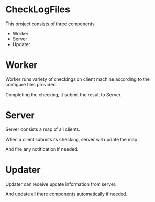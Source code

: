 # CheckLogFiles

This project consists of three components
- Worker
- Server
- Updater

# Worker

Worker runs variety of checkings on client machine according to the configure files provided.

Completing the checking, it submit the result to Server.

# Server

Server consists a map of all clients.

When a client submits its checking, server will update the map.

And fire any notification if needed.

# Updater

Updater can receive update information from server.

And update all there components automatically if needed.
